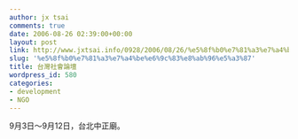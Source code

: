 ```yaml
---
author: jx tsai
comments: true
date: 2006-08-26 02:39:00+00:00
layout: post
link: http://www.jxtsai.info/0928/2006/08/26/%e5%8f%b0%e7%81%a3%e7%a4%be%e6%9c%83%e8%ab%96%e5%a3%87/
slug: '%e5%8f%b0%e7%81%a3%e7%a4%be%e6%9c%83%e8%ab%96%e5%a3%87'
title: 台灣社會論壇
wordpress_id: 580
categories:
- development
- NGO
---
```


9月3日～9月12日，台北中正廟。  
[![]()](http://www.flickr.com/photo_zoom.gne?id=232556407&size=o)
